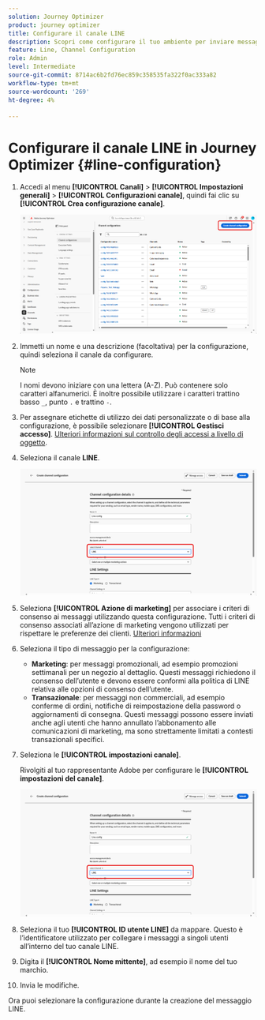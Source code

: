 ```yaml
---
solution: Journey Optimizer
product: journey optimizer
title: Configurare il canale LINE
description: Scopri come configurare il tuo ambiente per inviare messaggi LINE con Journey Optimizer
feature: Line, Channel Configuration
role: Admin
level: Intermediate
source-git-commit: 8714ac6b2fd76ec859c358535fa322f0ac333a82
workflow-type: tm+mt
source-wordcount: '269'
ht-degree: 4%

---
```


# Configurare il canale LINE in Journey Optimizer {#line-configuration}

1. Accedi al menu **[!UICONTROL Canali]** > **[!UICONTROL Impostazioni generali]** > **[!UICONTROL Configurazioni canale]**, quindi fai clic su **[!UICONTROL Crea configurazione canale]**.

   ![](assets/line-config-1.png)

1. Immetti un nome e una descrizione (facoltativa) per la configurazione, quindi seleziona il canale da configurare.

   >[!NOTE]
   >
   > I nomi devono iniziare con una lettera (A-Z). Può contenere solo caratteri alfanumerici. È inoltre possibile utilizzare i caratteri trattino basso `_`, punto `.` e trattino `-`.

1. Per assegnare etichette di utilizzo dei dati personalizzate o di base alla configurazione, è possibile selezionare **[!UICONTROL Gestisci accesso]**. [Ulteriori informazioni sul controllo degli accessi a livello di oggetto](../administration/object-based-access.md).

1. Seleziona il canale **LINE**.

   ![](assets/line-config-2.png)

1. Seleziona **[!UICONTROL Azione di marketing]** per associare i criteri di consenso ai messaggi utilizzando questa configurazione. Tutti i criteri di consenso associati all’azione di marketing vengono utilizzati per rispettare le preferenze dei clienti. [Ulteriori informazioni](../action/consent.md#surface-marketing-actions)

1. Seleziona il tipo di messaggio per la configurazione:

   * **Marketing**: per messaggi promozionali, ad esempio promozioni settimanali per un negozio al dettaglio. Questi messaggi richiedono il consenso dell’utente e devono essere conformi alla politica di LINE relativa alle opzioni di consenso dell’utente.
   * **Transazionale**: per messaggi non commerciali, ad esempio conferme di ordini, notifiche di reimpostazione della password o aggiornamenti di consegna. Questi messaggi possono essere inviati anche agli utenti che hanno annullato l’abbonamento alle comunicazioni di marketing, ma sono strettamente limitati a contesti transazionali specifici.

1. Seleziona le **[!UICONTROL impostazioni canale]**.

   Rivolgiti al tuo rappresentante Adobe per configurare le **[!UICONTROL impostazioni del canale]**.

   ![](assets/line-config-2.png)

1. Seleziona il tuo **[!UICONTROL ID utente LINE]** da mappare. Questo è l’identificatore utilizzato per collegare i messaggi a singoli utenti all’interno del tuo canale LINE.

1. Digita il **[!UICONTROL Nome mittente]**, ad esempio il nome del tuo marchio.

1. Invia le modifiche.

Ora puoi selezionare la configurazione durante la creazione del messaggio LINE.
